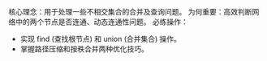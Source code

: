 核心理念：用于处理一些不相交集合的合并及查询问题。
为何重要：高效判断网络中的两个节点是否连通、动态连通性问题。
必练操作：
- 实现 find (查找根节点) 和 union (合并集合) 操作。
- 掌握路径压缩和按秩合并两种优化技巧。